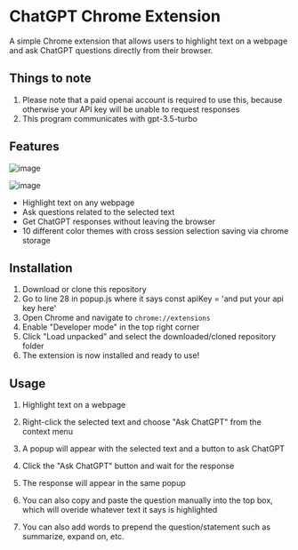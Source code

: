 # ChatGPT Chrome Extension

A simple Chrome extension that allows users to highlight text on a webpage and ask ChatGPT questions directly from their browser.

## Things to note
1. Please note that a paid openai account is required to use this, because otherwise your API key will be unable to request responses
2. This program communicates with gpt-3.5-turbo

## Features

![image](https://user-images.githubusercontent.com/114684575/231298320-7cc25716-b17f-4e2d-b87d-201815884334.png)

![image](https://user-images.githubusercontent.com/114684575/231298412-360930c6-7e13-4f97-b06b-d92cf1b19632.png)



- Highlight text on any webpage
- Ask questions related to the selected text
- Get ChatGPT responses without leaving the browser
- 10 different color themes with cross session selection saving via chrome storage



## Installation

1. Download or clone this repository
2. Go to line 28 in popup.js where it says const apiKey = 'and put your api key here'
3. Open Chrome and navigate to `chrome://extensions`
4. Enable "Developer mode" in the top right corner
5. Click "Load unpacked" and select the downloaded/cloned repository folder
6. The extension is now installed and ready to use!

## Usage

1. Highlight text on a webpage
2. Right-click the selected text and choose "Ask ChatGPT" from the context menu
3. A popup will appear with the selected text and a button to ask ChatGPT
4. Click the "Ask ChatGPT" button and wait for the response
5. The response will appear in the same popup

1. You can also copy and paste the question manually into the top box, which will overide whatever text it says is highlighted
2. You can also add words to prepend the question/statement such as summarize, expand on, etc.
